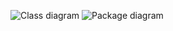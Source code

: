 ![Class diagram](https://www.planttext.com/api/plantuml/png/N911JWCn34NtFeMNqmKNwAg8sR13L1p0p9ZK8kEC74yHgZWP2ux45N0ggWxilb_oVtxy_VcrgqxcovG1wgieMgaCuEAPiITDg0UQyGRlCjMAlL0ocW1WECzFbGrFW8XBgFj-YtitqNGXIXElsHocjsBZcl54ajV0IlvZEbAMaPmVVitT_vJD5fzBc4WXiRTEFNk4rYvEsWWVbyAtYnzONGPoARfdEyh043zeRHzvBbMys3jWBacqsvn5MRmfuoJLsK97u7K1Lzi905z4nqRZLhmAEzOnjli3003__mC0)
![Package diagram](https://www.planttext.com/api/plantuml/png/d5J1Qjj04BtlLmovr86QtaqmIJ45GmmXnXymbIQhnVAkihjoQufFFVIS3-WXb5uAeO7sKelGWqB-Gr_GNyYkP3cId5mg4DA-D_FspMX7_xA_nyQYjkaYPipCXGIj335cXOq9HYWvo0WJwCCP1dFa3XF8DIuOIxR0mSoGXh6qf2yme0CuEfgDXqFun02268s1KyM5VAVqOeUS4nV6QhH2LSIweNUIseYa5K59UpsFj1JR8LFIIn5GoRihzjlrKkTAue86CBLQIFuQ4fVvGUcmHWvtuIgrPVnurE5qwPDqoGx0L-gPjRjtNgPaZ3CnGUdSwzf4e0ajRRbEkhj2SkMhLSsRwhct_n9Z4JPqderRjxetGejm4WGkqhVEBrkjyoREAL56MALNjTqB8KFFl5tDjdtRQ-1XLK0LRt19VhNNcAQLYGefBbsKRtiswitRhN_2chjNQFSJLYWjKCHjIAkuargtycmhqTix3WDuhrmQoYg1a_KcHsITkkazbLyM-GecHNObu3952L6HVG4kYkmdGf1V1y3pNuBjZZtq-yCNZkm0U97T2B1H_jlDcdK3U7zr_xaSks9pax3kfFoNrZo_Oy_dUBNEYHY0rUaAFgR5vhk5Dn0_tAOW-SDjaNqL4EP_N4TV5kjCWnChDjVAoLmwlMyIulmEaaZaFoJhXDPMN4uZjb5CnmCx9Xdw_zOZ0000__y30000)
